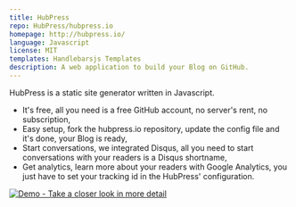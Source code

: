 ```yaml
---
title: HubPress
repo: HubPress/hubpress.io
homepage: http://hubpress.io/
language: Javascript
license: MIT
templates: Handlebarsjs Templates
description: A web application to build your Blog on GitHub.
---
```


HubPress is a static site generator written in Javascript. 

* It's free, all you need is a free GitHub account, no server's rent, no subscription,
* Easy setup, fork the hubpress.io repository, update the config file and it's done, your Blog is ready,
* Start conversations, we integrated Disqus, all you need to start conversations with your readers is a Disqus shortname,
* Get analytics, learn more about your readers with Google Analytics, you just have to set your tracking id in the HubPress' configuration. 

[![Demo - Take a closer look in more detail](http://img.youtube.com/vi/7gP3i4tHlRM/0.jpg)](http://www.youtube.com/watch?v=7gP3i4tHlRM)
